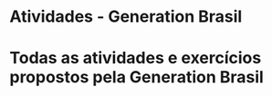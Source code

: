 # Atividades - Generation Brasil
# Todas as atividades e exercícios propostos pela Generation Brasil
